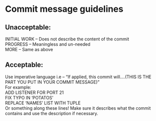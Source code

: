 # Commit message guidelines  

## Unacceptable:   
INITIAL WORK – Does not describe the content of the commit  
PROGRESS – Meaningless and un-needed  
MORE – Same as above  
  
## Acceptable:  
Use imperative language i.e – “If applied, this commit will….(THIS IS THE PART YOU PUT IN YOUR COMMIT MESSAGE)”  
For example:  
ADD LISTENER FOR PORT 21  
FIX TYPO IN ‘POTATOS’  
REPLACE ‘NAMES’ LIST WITH TUPLE  
Or something along these lines! Make sure it describes what the commit contains and use the description if necessary.  
